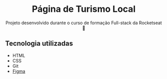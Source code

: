 <div align="center"> 
  <h1>Página de Turismo Local</h1> 
</div>
<p align="center">Projeto desenvolvido durante o curso de formação Full-stack da Rocketseat 🚀</p>

## Tecnologia utilizadas

- HTML
- CSS
- Git
- [Figma](https://www.figma.com/design/6Die8tV4tWykMWY890ShTV/Local-Tur%C3%ADstico-(Community)-(Copy)?node-id=3-376&node-type=canvas&t=P6VnPMOzwFKX6IU1-0)

